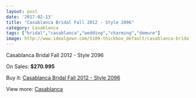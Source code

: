 ```yaml
---
layout: post
date: '2017-02-13'
title: "Casablanca Bridal Fall 2012 - Style 2096"
category: Casablanca
tags: ["bridal","casablanca","wedding","charming","demure"]
image: http://www.idealgown.com/5109-thickbox_default/casablanca-bridal-fall-2012-style-2096.jpg
---
```

Casablanca Bridal Fall 2012 - Style 2096

On Sales: **$270.995**
<a href="https://www.idealgown.com/en/casablanca/2287-casablanca-bridal-fall-2012-style-2096.html"><amp-img layout="responsive" width="600" height="600" src="//www.idealgown.com/5109-thickbox_default/casablanca-bridal-fall-2012-style-2096.jpg" alt="Casablanca Bridal Fall 2012 - Style 2096 0" /></a>
<a href="https://www.idealgown.com/en/casablanca/2287-casablanca-bridal-fall-2012-style-2096.html"><amp-img layout="responsive" width="600" height="600" src="//www.idealgown.com/5111-thickbox_default/casablanca-bridal-fall-2012-style-2096.jpg" alt="Casablanca Bridal Fall 2012 - Style 2096 1" /></a>
<a href="https://www.idealgown.com/en/casablanca/2287-casablanca-bridal-fall-2012-style-2096.html"><amp-img layout="responsive" width="600" height="600" src="//www.idealgown.com/5110-thickbox_default/casablanca-bridal-fall-2012-style-2096.jpg" alt="Casablanca Bridal Fall 2012 - Style 2096 2" /></a>

Buy it: [Casablanca Bridal Fall 2012 - Style 2096](https://www.idealgown.com/en/casablanca/2287-casablanca-bridal-fall-2012-style-2096.html "Casablanca Bridal Fall 2012 - Style 2096")

View more: [Casablanca](https://www.idealgown.com/en/31-casablanca "Casablanca")